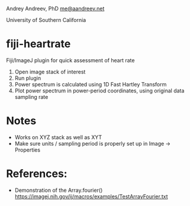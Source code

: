 Andrey Andreev, PhD
me@aandreev.net

University of Southern California

# fiji-heartrate

Fiji/ImageJ plugin for quick assessment of heart rate

1. Open image stack of interest
2. Run plugin
3. Power spectrum is calculated using 1D Fast Hartley Transform
4. Plot power spectrum in power-period coordinates, using original data sampling rate

# Notes

 - Works on XYZ stack as well as XYT
 - Make sure units / sampling period is properly set up in Image -> Properties

# References:

 - Demonstration of the Array.fourier() https://imagej.nih.gov/ij/macros/examples/TestArrayFourier.txt